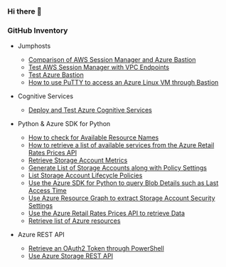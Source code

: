 ### Hi there 👋

<!--
**holgerjs/holgerjs** is a ✨ _special_ ✨ repository because its `README.md` (this file) appears on your GitHub profile.

Here are some ideas to get you started:

- 🔭 I’m currently working on ...
- 🌱 I’m currently learning ...
- 👯 I’m looking to collaborate on ...
- 🤔 I’m looking for help with ...
- 💬 Ask me about ...
- 📫 How to reach me: ...
- 😄 Pronouns: ...
- ⚡ Fun fact: ...
-->

### GitHub Inventory

* Jumphosts
  * [Comparison of AWS Session Manager and Azure Bastion](https://github.com/holgerjs/documentation/blob/main/Compare_Jumphost_Offerings.md)
  * [Test AWS Session Manager with VPC Endpoints](https://github.com/holgerjs/documentation/blob/main/Test_AWS_Session_Manager.md)
  * [Test Azure Bastion](https://github.com/holgerjs/documentation/blob/main/Test_Azure_Bastion.md)
  * [How to use PuTTY to access an Azure Linux VM through Bastion](https://github.com/holgerjs/documentation/blob/main/Access_Azure_Linux_VM_with_PuTTY.md)

* Cognitive Services
  * [Deploy and Test Azure Cognitive Services](https://github.com/holgerjs/deploy-az-cognitive-services)

* Python & Azure SDK for Python
  * [How to check for Available Resource Names](https://github.com/holgerjs/az-sdk-py-samples/blob/main/py-query-available-resource-names.md)
  * [How to retrieve a list of available services from the Azure Retail Rates Prices API](https://github.com/holgerjs/az-sdk-py-samples/blob/main/py-how-to-get-a-list-of-azure-services-from-pricing-api.md)
  * [Retrieve Storage Account Metrics](https://github.com/holgerjs/az-sdk-py-samples/blob/main/py-get-storage-account-metrics.md)
  * [Generate List of Storage Accounts along with Policy Settings](https://github.com/holgerjs/az-sdk-py-samples/blob/main/py-list-storage-accounts-and-policy-settings.md)
  * [List Storage Account Lifecycle Policies](https://github.com/holgerjs/az-sdk-py-samples/blob/main/py-list-storage-account-lifecycle-policies.md)
  * [Use the Azure SDK for Python to query Blob Details such as Last Access Time](https://github.com/holgerjs/az-sdk-py-samples/blob/main/py-use-sdk-to-query-blob-details.md)
  * [Use Azure Resource Graph to extract Storage Account Security Settings](https://github.com/holgerjs/az-sdk-py-samples/blob/main/py-use-resource-graph-to-get-specific-storage-account-settings.md)
  * [Use the Azure Retail Rates Prices API to retrieve Data](https://github.com/holgerjs/az-sdk-py-samples/blob/main/py-get-azure-pricing-from-the-price-api.md)
  * [Retrieve list of Azure resources](https://github.com/holgerjs/az-sdk-py-samples/blob/main/py-get-azure-resources.md)

* Azure REST API
  * [Retrieve an OAuth2 Token through PowerShell](https://github.com/holgerjs/documentation/blob/main/Pwsh_Get_Oauth2_Token.md)
  * [Use Azure Storage REST API](https://github.com/holgerjs/documentation/blob/main/Use-Azure-Storage-Rest-Api.md)
  

